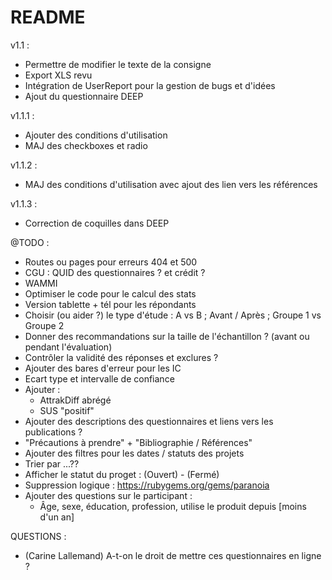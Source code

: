 # README

v1.1 :
- Permettre de modifier le texte de la consigne
- Export XLS revu
- Intégration de UserReport pour la gestion de bugs et d'idées
- Ajout du questionnaire DEEP

v1.1.1 :
- Ajouter des conditions d'utilisation
- MAJ des checkboxes et radio

v1.1.2 :
- MAJ des conditions d'utilisation avec ajout des lien vers les références

v1.1.3 :
- Correction de coquilles dans DEEP

@TODO :
- Routes ou pages pour erreurs 404 et 500
- CGU : QUID des questionnaires ? et crédit ?
- WAMMI
- Optimiser le code pour le calcul des stats
- Version tablette + tél pour les répondants
- Choisir (ou aider ?) le type d'étude : A vs B ; Avant / Après ; Groupe 1 vs Groupe 2
- Donner des recommandations sur la taille de l'échantillon ? (avant ou pendant l'évaluation)
- Contrôler la validité des réponses et exclures ?
- Ajouter des bares d'erreur pour les IC
- Ecart type et intervalle de confiance
- Ajouter :
  - AttrakDiff abrégé
  - SUS "positif"
- Ajouter des descriptions des questionnaires et liens vers les publications ?
- "Précautions à prendre" + "Bibliographie / Références"
- Ajouter des filtres pour les dates / statuts des projets
- Trier par ...??
- Afficher le statut du proget : (Ouvert) - (Fermé)
- Suppression logique : https://rubygems.org/gems/paranoia
- Ajouter des questions sur le participant :
  - Âge, sexe, éducation, profession, utilise le produit depuis [moins d'un an]

QUESTIONS :
- (Carine Lallemand) A-t-on le droit de mettre ces questionnaires en ligne ?
